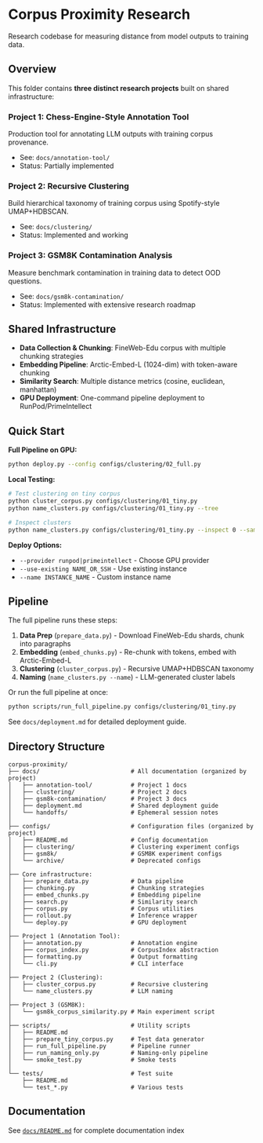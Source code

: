 # Corpus Proximity Research

Research codebase for measuring distance from model outputs to training data.

## Overview

This folder contains **three distinct research projects** built on shared infrastructure:

### Project 1: Chess-Engine-Style Annotation Tool
Production tool for annotating LLM outputs with training corpus provenance.
- See: `docs/annotation-tool/`
- Status: Partially implemented

### Project 2: Recursive Clustering
Build hierarchical taxonomy of training corpus using Spotify-style UMAP+HDBSCAN.
- See: `docs/clustering/`
- Status: Implemented and working

### Project 3: GSM8K Contamination Analysis
Measure benchmark contamination in training data to detect OOD questions.
- See: `docs/gsm8k-contamination/`
- Status: Implemented with extensive research roadmap

## Shared Infrastructure

- **Data Collection & Chunking**: FineWeb-Edu corpus with multiple chunking strategies
- **Embedding Pipeline**: Arctic-Embed-L (1024-dim) with token-aware chunking
- **Similarity Search**: Multiple distance metrics (cosine, euclidean, manhattan)
- **GPU Deployment**: One-command pipeline deployment to RunPod/PrimeIntellect

## Quick Start

**Full Pipeline on GPU:**
```bash
python deploy.py --config configs/clustering/02_full.py
```

**Local Testing:**
```bash
# Test clustering on tiny corpus
python cluster_corpus.py configs/clustering/01_tiny.py
python name_clusters.py configs/clustering/01_tiny.py --tree

# Inspect clusters
python name_clusters.py configs/clustering/01_tiny.py --inspect 0 --samples 5
```

**Deploy Options:**
- `--provider runpod|primeintellect` - Choose GPU provider
- `--use-existing NAME_OR_SSH` - Use existing instance
- `--name INSTANCE_NAME` - Custom instance name

## Pipeline

The full pipeline runs these steps:

1. **Data Prep** (`prepare_data.py`) - Download FineWeb-Edu shards, chunk into paragraphs
2. **Embedding** (`embed_chunks.py`) - Re-chunk with tokens, embed with Arctic-Embed-L
3. **Clustering** (`cluster_corpus.py`) - Recursive UMAP+HDBSCAN taxonomy
4. **Naming** (`name_clusters.py --name`) - LLM-generated cluster labels

Or run the full pipeline at once:
```bash
python scripts/run_full_pipeline.py configs/clustering/01_tiny.py
```

See `docs/deployment.md` for detailed deployment guide.

## Directory Structure

```
corpus-proximity/
├── docs/                          # All documentation (organized by project)
│   ├── annotation-tool/           # Project 1 docs
│   ├── clustering/                # Project 2 docs
│   ├── gsm8k-contamination/       # Project 3 docs
│   ├── deployment.md              # Shared deployment guide
│   └── handoffs/                  # Ephemeral session notes
│
├── configs/                       # Configuration files (organized by project)
│   ├── README.md                  # Config documentation
│   ├── clustering/                # Clustering experiment configs
│   ├── gsm8k/                     # GSM8K experiment configs
│   └── archive/                   # Deprecated configs
│
├── Core infrastructure:
│   ├── prepare_data.py            # Data pipeline
│   ├── chunking.py                # Chunking strategies
│   ├── embed_chunks.py            # Embedding pipeline
│   ├── search.py                  # Similarity search
│   ├── corpus.py                  # Corpus utilities
│   ├── rollout.py                 # Inference wrapper
│   └── deploy.py                  # GPU deployment
│
├── Project 1 (Annotation Tool):
│   ├── annotation.py              # Annotation engine
│   ├── corpus_index.py            # CorpusIndex abstraction
│   ├── formatting.py              # Output formatting
│   └── cli.py                     # CLI interface
│
├── Project 2 (Clustering):
│   ├── cluster_corpus.py          # Recursive clustering
│   └── name_clusters.py           # LLM naming
│
├── Project 3 (GSM8K):
│   └── gsm8k_corpus_similarity.py # Main experiment script
│
├── scripts/                       # Utility scripts
│   ├── README.md
│   ├── prepare_tiny_corpus.py     # Test data generator
│   ├── run_full_pipeline.py       # Pipeline runner
│   ├── run_naming_only.py         # Naming-only pipeline
│   └── smoke_test.py              # Smoke tests
│
└── tests/                         # Test suite
    ├── README.md
    └── test_*.py                  # Various tests
```

## Documentation

See [`docs/README.md`](docs/README.md) for complete documentation index
